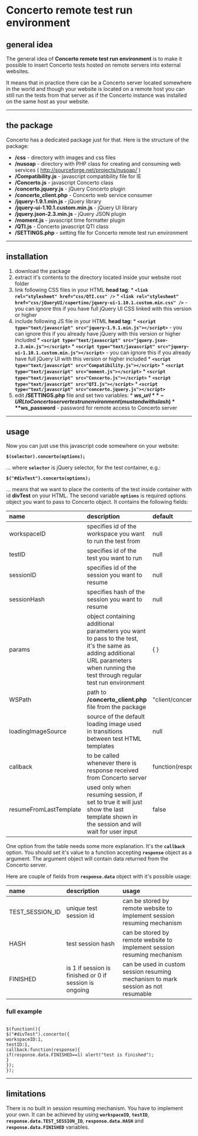 # Concerto remote test run environment #

## general idea ##

The general idea of **Concerto remote test run environment** is to make it possible to insert Concerto tests hosted on remote servers into external websites.

It means that in practice there can be a Concerto server located somewhere in the world and though your website is located on a remote host you can still run the tests from that server as if the Concerto instance was installed on the same host as your website.


---


## the package ##

Concerto has a dedicated package just for that. Here is the structure of the package:

  * **/css** - directory with images and css files
  * **/nusoap** - directory with PHP class for creating and consuming web services ( http://sourceforge.net/projects/nusoap/ )
  * **/Compatibility.js** - javascript compatibility file for IE
  * **/Concerto.js** - javascript Concerto class
  * **/concerto.jquery.js** - jQuery Concerto plugin
  * **/concerto\_client.php** - Concerto web service consumer
  * **/jquery-1.9.1.min.js** - jQuery library
  * **/jquery-ui-1.10.1.custom.min.js** - jQuery UI library
  * **/jquery.json-2.3.min.js** - jQuery JSON plugin
  * **/moment.js** - javascript time formatter plugin
  * **/QTI.js** - Concerto javascript QTI class
  * **/SETTINGS.php** - setting file for Concerto remote test run environment


---


## installation ##

  1. download the package
  1. extract it's contents to the directory located inside your website root folder
  1. link following CSS files in your HTML **head tag**:
    * **`<link rel="stylesheet" href="css/QTI.css" />`**
    * **`<link rel="stylesheet" href="css/jQueryUI/cupertino/jquery-ui-1.10.1.custom.min.css" />`** - you can ignore this if you have full jQuery UI CSS linked with this version or higher
  1. include following JS file in your HTML **head tag**:
    * **`<script type="text/javascript" src="jquery-1.9.1.min.js"></script>`** - you can ignore this if you already have jQuery with this version or higher included
    * **`<script type="text/javascript" src="jquery.json-2.3.min.js"></script>`**
    * **`<script type="text/javascript" src="jquery-ui-1.10.1.custom.min.js"></script>`** - you can ignore this if you already have full jQuery UI with this version or higher included
    * **`<script type="text/javascript" src="Compatibility.js"></script>`**
    * **`<script type="text/javascript" src="moment.js"></script>`**
    * **`<script type="text/javascript" src="Concerto.js"></script>`**
    * **`<script type="text/javascript" src="QTI.js"></script>`**
    * **`<script type="text/javascript" src="concerto.jquery.js"></script>`**
  1. edit **/SETTINGS.php** file and set two variables:
    * **$ws\_url** - URL to Concerto server test run environment (must and with slash)
    * **$ws\_password** - password for remote access to Concerto server


---


## usage ##

Now you can just use this javascript code somewhere on your website:

**`$(selector).concerto(options);`**

... where **`selector`** is jQuery selector, for the test container, e.g.:

**`$("#divTest").concerto(options);`**

... means that we want to place the contents of the test inside container with id **divTest** on your HTML. The second variable **`options`** is required options object you want to pass to Concerto object. It contains the following fields:

| **name** | **description** | **default** | **example** |
|:---------|:----------------|:------------|:------------|
| workspaceID | specifies id of the workspace you want to run the test from | null        | 1           |
| testID   | specifies id of the test you want to run | null        | 1           |
| sessionID | specifies id of the session you want to resume | null        | 1           |
| sessionHash | specifies hash of the session you want to resume | null        | 1af3577e1445c4c35ff3cabd0a36255a |
| params   | object containing additional parameters you want to pass to the test, it's the same as adding additional URL parameters when running the test through regular test run environment | { }         | { var1: 128, var2:'concerto' } |
| WSPath   | path to **/concerto\_client.php** file from the package | "client/concerto\_client.php" | "client/concerto\_client.php" |
| loadingImageSource | source of the default loading image used in transitions between test HTML templates | null        | "image/loading.png" |
| callback | to be called whenever there is response received from Concerto server | function(response) { } | function(response) { alert('response received'); } |
| resumeFromLastTemplate | used only when resuming session, if set to true it will just show the last template shown in the session and will wait for user input | false       | false       |

One option from the table needs some more explanation. It's the **`callback`** option. You should set it's value to a function accepting **`response`** object as a argument. The argument object will contain data returned from the Concerto server.

Here are couple of fields from **`response.data`** object with it's possible usage:

| **name** | **description** | **usage** |
|:---------|:----------------|:----------|
| TEST\_SESSION\_ID | unique test session id | can be stored by remote website to implement session resuming mechanism |
| HASH     | test session hash | can be stored by remote website to implement session resuming mechanism |
| FINISHED | is 1 if session is finished or 0 if session is ongoing | can be used in custom session resuming mechanism to mark session as not resumable |

### full example ###

```

$(function(){
$("#divTest").concerto({
workspaceID:1,
testID:1,
callback:function(response){
if(response.data.FINISHED==1) alert("test is finished");
}
});
});
```


---


## limitations ##

There is no built in session resuming mechanism. You have to implement your own. It can be achieved by using **`workspaceID`**, **`testID`**, **`response.data.TEST_SESSION_ID`**, **`response.data.HASH`** and **`response.data.FINISHED`** variables.